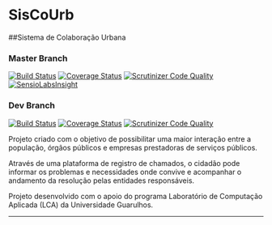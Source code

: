 SisCoUrb
========
##Sistema de Colaboração Urbana

### Master Branch
[![Build Status](https://travis-ci.org/mihailov-vf/siscourb.svg?branch=master)](https://travis-ci.org/mihailov-vf/siscourb)
[![Coverage Status](https://coveralls.io/repos/mihailov-vf/siscourb/badge.svg?branch=master)](https://coveralls.io/r/mihailov-vf/siscourb?branch=master)
[![Scrutinizer Code Quality](https://scrutinizer-ci.com/g/mihailov-vf/siscourb/badges/quality-score.png?b=master)](https://scrutinizer-ci.com/g/mihailov-vf/siscourb/?branch=master)
[![SensioLabsInsight](https://insight.sensiolabs.com/projects/ee859aff-5bef-46c9-a9d7-235ea787005e/mini.png)](https://insight.sensiolabs.com/projects/ee859aff-5bef-46c9-a9d7-235ea787005e)

### Dev Branch
[![Build Status](https://travis-ci.org/mihailov-vf/siscourb.svg?branch=dev)](https://travis-ci.org/mihailov-vf/siscourb)
[![Coverage Status](https://coveralls.io/repos/mihailov-vf/siscourb/badge.svg?branch=dev)](https://coveralls.io/r/mihailov-vf/siscourb?branch=dev)
[![Scrutinizer Code Quality](https://scrutinizer-ci.com/g/mihailov-vf/siscourb/badges/quality-score.png?b=dev)](https://scrutinizer-ci.com/g/mihailov-vf/siscourb/?branch=dev)

Projeto criado com o objetivo de possibilitar uma maior interação entre a 
população, órgãos públicos e empresas prestadoras de serviços públicos. 

Através de uma plataforma de registro de chamados, o cidadão pode informar 
os problemas e necessidades onde convive e acompanhar o andamento da resolução
pelas entidades responsáveis.

Projeto desenvolvido com o apoio do programa Laboratório de Computação Aplicada (LCA) 
da Universidade Guarulhos.

---

